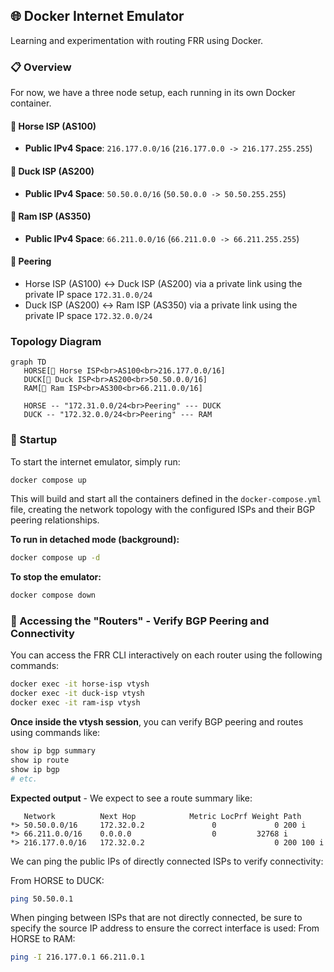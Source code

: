 ## 🌐 Docker Internet Emulator

Learning and experimentation with routing FRR using Docker. 

### 📋 Overview

For now, we have a three node setup, each running in its own Docker container.

#### 🐴 Horse ISP (AS100)

- **Public IPv4 Space**: `216.177.0.0/16` (`216.177.0.0 -> 216.177.255.255`)

#### 🦆 Duck ISP (AS200)

- **Public IPv4 Space**: `50.50.0.0/16` (`50.50.0.0 -> 50.50.255.255`)

#### 🐏 Ram ISP (AS350)

- **Public IPv4 Space**: `66.211.0.0/16` (`66.211.0.0 -> 66.211.255.255`)

#### 🔗 Peering
- Horse ISP (AS100) ↔️ Duck ISP (AS200) via a private link using the private IP space `172.31.0.0/24`
- Duck ISP (AS200) ↔️ Ram ISP (AS350) via a private link using the private IP space `172.32.0.0/24`

### Topology Diagram

```mermaid
graph TD
   HORSE[🐴 Horse ISP<br>AS100<br>216.177.0.0/16]
   DUCK[🦆 Duck ISP<br>AS200<br>50.50.0.0/16]
   RAM[🐏 Ram ISP<br>AS300<br>66.211.0.0/16]

   HORSE -- "172.31.0.0/24<br>Peering" --- DUCK
   DUCK -- "172.32.0.0/24<br>Peering" --- RAM
```

### 🚀 Startup

To start the internet emulator, simply run:

```bash
docker compose up
```

This will build and start all the containers defined in the `docker-compose.yml` file, creating the network topology with the configured ISPs and their BGP peering relationships.

**To run in detached mode (background):**

```bash
docker compose up -d
```

**To stop the emulator:**

```bash
docker compose down
```

### 🔧 Accessing the "Routers" - Verify BGP Peering and Connectivity 

You can access the FRR CLI interactively on each router using the following commands:

```bash
docker exec -it horse-isp vtysh
docker exec -it duck-isp vtysh
docker exec -it ram-isp vtysh
``` 

**Once inside the vtysh session**, you can verify BGP peering and routes using commands like:
```bash
show ip bgp summary
show ip route
show ip bgp
# etc.
```

**Expected output** - We expect to see a route summary like:

```
   Network          Next Hop            Metric LocPrf Weight Path
*> 50.50.0.0/16     172.32.0.2               0             0 200 i
*> 66.211.0.0/16    0.0.0.0                  0         32768 i
*> 216.177.0.0/16   172.32.0.2                             0 200 100 i
```

We can ping the public IPs of directly connected ISPs to verify connectivity:

From HORSE to DUCK:
```bash
ping 50.50.0.1
```

When pinging between ISPs that are not directly connected, be sure to specify the source IP address to ensure the correct interface is used:
From HORSE to RAM:
```bash
ping -I 216.177.0.1 66.211.0.1
```   

